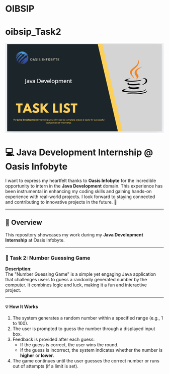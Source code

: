 # OIBSIP 


# oibsip_Task2


![image alt](https://github.com/DhanashriPatil11/OIBSIP/blob/a2ef7494237af6adbccd50f710fe8614e52e484c/Screenshot%202024-12-10%20103934.png)


# 💻 Java Development Internship @ Oasis Infobyte  

I want to express my heartfelt thanks to **Oasis Infobyte** for the incredible opportunity to intern in the **Java Development** domain. This experience has been instrumental in enhancing my coding skills and gaining hands-on experience with real-world projects. I look forward to staying connected and contributing to innovative projects in the future. 🙏  

---

## 📝 Overview  

This repository showcases my work during my **Java Development Internship** at Oasis Infobyte. 

---


### 🎯 Task 2: Number Guessing Game  

**Description**:  
The "Number Guessing Game" is a simple yet engaging Java application that challenges users to guess a randomly generated number by the computer. It combines logic and luck, making it a fun and interactive project.  

---

#### 💡 How It Works  

1. The system generates a random number within a specified range (e.g., 1 to 100).  
2. The user is prompted to guess the number through a displayed input box.  
3. Feedback is provided after each guess:  
   - If the guess is correct, the user wins the round.  
   - If the guess is incorrect, the system indicates whether the number is **higher** or **lower**.  
4. The game continues until the user guesses the correct number or runs out of attempts (if a limit is set).  


